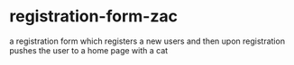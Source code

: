 # registration-form-zac
a registration form which registers a new users and then upon registration pushes the user to a home page with a cat
